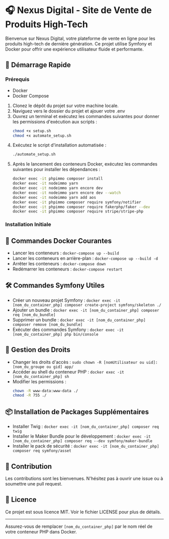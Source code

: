 # 🎧 Nexus Digital - Site de Vente de Produits High-Tech

Bienvenue sur Nexus Digital, votre plateforme de vente en ligne pour les produits high-tech de dernière génération. Ce projet utilise Symfony et Docker pour offrir une expérience utilisateur fluide et performante.

## 🚀 Démarrage Rapide

### Prérequis

- Docker
- Docker Compose

1. Clonez le dépôt du projet sur votre machine locale.
2. Naviguez vers le dossier du projet et ajouer votre .env
3. Ouvrez un terminal et exécutez les commandes suivantes pour donner les permissions d'exécution aux scripts :
   ```bash
   chmod +x setup.sh
   chmod +x automate_setup.sh
   ```
4. Exécutez le script d'installation automatisée :
   ```bash
   ./automate_setup.sh
   ```
5. Après le lancement des conteneurs Docker, exécutez les commandes suivantes pour installer les dépendances :
   ```bash
   docker exec -it phpimmo composer install
   docker exec -it nodeimmo yarn
   docker exec -it nodeimmo yarn encore dev
   docker exec -it nodeimmo yarn encore dev --watch
   docker exec -it nodeimmo yarn add aos
   docker exec -it phpimmo composer require symfony/notifier
   docker exec -it phpimmo composer require fakerphp/faker --dev
   docker exec -it phpimmo composer require stripe/stripe-php
   ```
### Installation Initiale

## 🐳 Commandes Docker Courantes

- Lancer les conteneurs : `docker-compose up --build`
- Lancer les conteneurs en arrière-plan : `docker-compose up --build -d`
- Arrêter les conteneurs : `docker-compose down`
- Redémarrer les conteneurs : `docker-compose restart`

## 🛠 Commandes Symfony Utiles

- Créer un nouveau projet Symfony : `docker exec -it [nom_du_container_php] composer create-project symfony/skeleton ./`
- Ajouter un bundle : `docker exec -it [nom_du_container_php] composer req [nom_du_bundle]`
- Supprimer un bundle : `docker exec -it [nom_du_container_php] composer remove [nom_du_bundle]`
- Exécuter des commandes Symfony : `docker exec -it [nom_du_container_php] php bin/console`

## 🔧 Gestion des Droits

- Changer les droits d'accès : `sudo chown -R [nomUtilisateur ou uid]:[nom_du_groupe ou gid] app/`
- Accéder au shell du conteneur PHP : `docker exec -it [nom_du_container_php] sh`
- Modifier les permissions : 
  ```bash
  chown -R www-data:www-data ./
  chmod -R 755 ./
  ```

## 📦 Installation de Packages Supplémentaires

- Installer Twig : `docker exec -it [nom_du_container_php] composer req twig`
- Installer le Maker Bundle pour le développement : `docker exec -it [nom_du_container_php] composer req --dev symfony/maker-bundle`
- Installer le pack de sécurité : `docker exec -it [nom_du_container_php] composer req symfony/asset`

## 🤝 Contribution

Les contributions sont les bienvenues. N'hésitez pas à ouvrir une issue ou à soumettre une pull request.

## 📄 Licence

Ce projet est sous licence MIT. Voir le fichier LICENSE pour plus de détails.

---

Assurez-vous de remplacer `[nom_du_container_php]` par le nom réel de votre conteneur PHP dans Docker.
